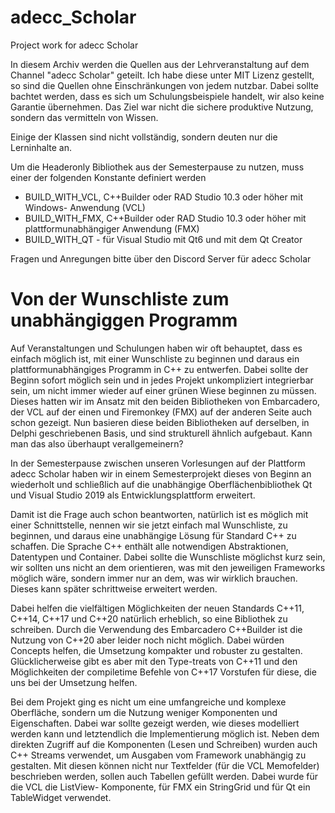 # adecc_Scholar
Project work for adecc Scholar

In diesem Archiv werden die Quellen aus der Lehrveranstaltung auf dem Channel "adecc Scholar" geteilt. Ich habe diese unter MIT Lizenz gestellt, so sind die Quellen ohne Einschränkungen von jedem nutzbar. Dabei sollte bachtet werden, dass es sich um Schulungsbeispiele handelt, wir also keine Garantie übernehmen. Das Ziel war nicht die sichere produktive Nutzung, sondern das vermitteln von Wissen.

Einige der Klassen sind nicht vollständig, sondern deuten nur die Lerninhalte an. 

Um die Headeronly Bibliothek aus der Semesterpause zu nutzen, muss einer der folgenden Konstante definiert werden
- BUILD_WITH_VCL, C++Builder oder RAD Studio 10.3 oder höher mit Windows- Anwendung (VCL)
- BUILD_WITH_FMX, C++Builder oder RAD Studio 10.3 oder höher mit plattformunabhängiger Anwendung (FMX)
- BUILD_WITH_QT - für Visual Studio mit Qt6 und mit dem Qt Creator

Fragen und Anregungen bitte über den Discord Server für adecc Scholar

# Von der Wunschliste zum unabhängiggen Programm

Auf Veranstaltungen und Schulungen haben wir oft behauptet, dass es einfach möglich ist, mit einer Wunschliste zu beginnen und daraus ein plattformunabhängiges Programm in C++ zu entwerfen. Dabei sollte der Beginn sofort möglich sein und in jedes Projekt unkompliziert integrierbar sein, um nicht immer wieder auf einer grünen Wiese beginnen zu müssen. Dieses hatten wir im Ansatz mit den beiden Bibliotheken von Embarcadero, der VCL auf der einen und Firemonkey (FMX) auf der anderen Seite auch schon gezeigt. Nun basieren diese beiden Bibliotheken auf derselben, in Delphi geschriebenen Basis, und sind strukturell ähnlich aufgebaut. Kann man das also überhaupt  verallgemeinern?

In der Semesterpause zwischen unseren Vorlesungen auf der Plattform adecc Scholar haben wir in einem Semesterprojekt dieses von Beginn an wiederholt und schließlich auf die unabhängige Oberflächenbibliothek Qt und Visual Studio 2019 als Entwicklungsplattform erweitert.

Damit ist die Frage auch schon beantworten, natürlich ist es möglich mit einer Schnittstelle, nennen wir sie jetzt einfach mal Wunschliste, zu beginnen, und daraus eine unabhängige Lösung für Standard C++ zu schaffen. Die Sprache C++ enthält alle notwendigen Abstraktionen, Datentypen und Container. Dabei sollte die Wunschliste möglichst kurz sein, wir sollten uns nicht an dem orientieren, was mit den jeweiligen Frameworks möglich wäre, sondern immer nur an dem, was wir wirklich brauchen. Dieses kann später schrittweise erweitert werden.

Dabei helfen die vielfältigen Möglichkeiten der neuen Standards C++11, C++14, C++17 und C++20 natürlich erheblich, so eine Bibliothek zu schreiben. Durch die Verwendung des Embarcadero C++Builder ist die Nutzung von C++20 aber leider noch nicht möglich. Dabei würden Concepts helfen, die Umsetzung kompakter und robuster zu gestalten. Glücklicherweise gibt es aber mit den Type-treats von C++11 und den Möglichkeiten der compiletime Befehle von C++17 Vorstufen für diese, die uns bei der Umsetzung helfen.

Bei dem Projekt ging es nicht um eine umfangreiche und komplexe Oberfläche, sondern um die Nutzung weniger Komponenten und Eigenschaften. Dabei war sollte gezeigt werden, wie dieses modelliert werden kann und letztendlich die Implementierung möglich ist. Neben dem direkten Zugriff auf die Komponenten (Lesen und Schreiben) wurden auch C++ Streams verwendet, um Ausgaben vom Framework unabhängig zu gestalten. Mit diesen können nicht nur Textfelder (für die VCL Memofelder) beschrieben werden, sollen auch Tabellen gefüllt werden. Dabei wurde für die VCL die ListView- Komponente, für FMX ein StringGrid und für Qt ein TableWidget verwendet. 


